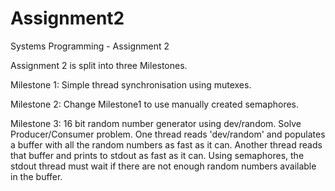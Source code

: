 # Assignment2
Systems Programming - Assignment 2

Assignment 2 is split into three Milestones.

Milestone 1:
  Simple thread synchronisation using mutexes.
  
Milestone 2:
  Change Milestone1 to use manually created semaphores.
  
Milestone 3:
  16 bit random number generator using dev/random.
  Solve Producer/Consumer problem.
  One thread reads 'dev/random' and populates a buffer with all the random numbers as fast as it can.
  Another thread reads that buffer and prints to stdout as fast as it can.
  Using semaphores, the stdout thread must wait if there are not enough random numbers available in the buffer.
